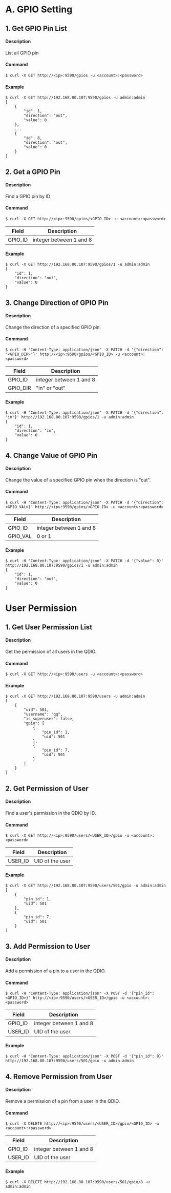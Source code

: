 # __A. GPIO Setting__

## 1. Get GPIO Pin List
#### Description
List all GPIO pin
#### Command
```
$ curl -X GET http://<ip>:9590/gpios -u <account>:<password>
```
#### Example
```
$ curl -X GET http://192.168.80.107:9590/gpios -u admin:admin
[
    {
        "id": 1,
        "direction": "out",
        "value": 0
    },
    ...
    {
        "id": 8,
        "direction": "out",
        "value": 0
    }
]
```

## 2. Get a GPIO Pin
#### Description
Find a GPIO pin by ID
#### Command
```
$ curl -X GET http://<ip>:9590/gpios/<GPIO_ID> -u <account>:<password>
```
|Field  |Description            |
|-------|-----------------------|
|GPIO_ID|integer between 1 and 8|
#### Example
```
$ curl -X GET http://192.168.80.107:9590/gpios/1 -u admin:admin
{
    "id": 1,
    "direction": "out",
    "value": 0
}
```

## 3. Change Direction of GPIO Pin
#### Description
Change the direction of a specified GPIO pin.
#### Command
```
$ curl -H "Content-Type: application/json" -X PATCH -d '{"direction": "<GPIO_DIR>"}' http://<ip>:9590/gpios/<GPIO_ID> -u <account>:<password>
```
|Field   |Description            |
|--------|-----------------------|
|GPIO_ID |integer between 1 and 8|
|GPIO_DIR|"in" or "out"          |
#### Example
```
$ curl -H "Content-Type: application/json" -X PATCH -d '{"direction": "in"}' http://192.168.80.107:9590/gpios/1 -u admin:admin
{
    "id": 1,
    "direction": "in",
    "value": 0
}
```

## 4. Change Value of GPIO Pin
#### Description
Change the value of a specified GPIO pin when the direction is "out".
#### Command
```
$ curl -H "Content-Type: application/json" -X PATCH -d '{"direction": <GPIO_VAL>}' http://<ip>:9590/gpios/<GPIO_ID> -u <account>:<password>
```
|Field   |Description            |
|--------|-----------------------|
|GPIO_ID |integer between 1 and 8|
|GPIO_VAL|0 or 1                 |
#### Example
```
$ curl -H "Content-Type: application/json" -X PATCH -d '{"value": 0}' http://192.168.80.107:9590/gpios/1 -u admin:admin
{
    "id": 1,
    "direction": "out",
    "value": 0
}
```

# __User Permission__

## 1. Get User Permission List
#### Description
Get the permission of all users in the QDIO.
#### Command
```
$ curl -X GET http://<ip>:9590/users -u <account>:<password>

```
#### Example
```
$ curl -X GET http://192.168.80.107:9590/users -u admin:admin
[
    {
        "uid": 501,
        "username": "qq",
        "is_superuser": false,
        "gpio": [
            {
                "pin_id": 1,
                "uid": 501
            },
            {
                "pin_id": 7,
                "uid": 501
            }
        ]
    }
]
```

## 2. Get Permission of User
#### Description
Find a user's permission in the QDIO by ID.
#### Command
```
$ curl -X GET http://<ip>:9590/users/<USER_ID>/gpio -u <account>:<password>
```
|Field  |Description            |
|-------|-----------------------|
|USER_ID|UID of the user        |
#### Example
```
$ curl -X GET http://192.168.80.107:9590/users/501/gpio -u admin:admin
[
    {
        "pin_id": 1,
        "uid": 501
    },
    {
        "pin_id": 7,
        "uid": 501
    }
]
```

## 3. Add Permission to User
#### Description
Add a permission of a pin to a user in the QDIO.
#### Command
```
$ curl -H "Content-Type: application/json" -X POST -d '{"pin_id": <GPIO_ID>}' http://<ip>:9590/users/<USER_ID>/gpio -u <account>:<password>
```
|Field  |Description            |
|-------|-----------------------|
|GPIO_ID|integer between 1 and 8|
|USER_ID|UID of the user        |
#### Example
```
$ curl -H "Content-Type: application/json" -X POST -d '{"pin_id": 8}' http://192.168.80.107:9590/users/501/gpio -u admin:admin
```

## 4. Remove Permission from User
#### Description
Remove a permission of a pin from a user in the QDIO.
#### Command
```
$ curl -X DELETE http://<ip>:9590/users/<USER_ID>/gpio/<GPIO_ID> -u <account>:<password>
```
|Field  |Description            |
|-------|-----------------------|
|GPIO_ID|integer between 1 and 8|
|USER_ID|UID of the user        |
#### Example
```
$ curl -X DELETE http://192.168.80.107:9590/users/501/gpio/8 -u admin:admin
```
